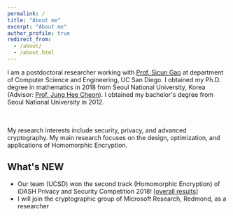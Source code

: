 ```yaml
---
permalink: /
title: "About me"
excerpt: "About me"
author_profile: true
redirect_from: 
  - /about/
  - /about.html
---
```


I am a postdoctoral researcher working with [Prof. Sicun Gao](https://scungao.github.io) at department of Computer Science and Engineering, UC San Diego. I obtained my Ph.D. degree in mathematics in 2018 from Seoul National University, Korea (Advisor: [Prof. Jung Hee Cheon](http://www.math.snu.ac.kr/~jhcheon/xe2/)). I obtained my bachelor's degree from Seoul National University in 2012.

<br><br> My research interests include security, privacy, and advanced cryptography. My main research focuses on the design, optimization, and applications of Homomorphic Encryption.

## What's NEW
  * Our team (UCSD) won the second track (Homomorphic Encryption) of iDASH Privacy and Security Competition 2018! [[overall results]](https://yongsoosong.github.io/files/papers/idash18_track2.png)
  * I will join the cryptographic group of Microsoft Research, Redmond, as a researcher